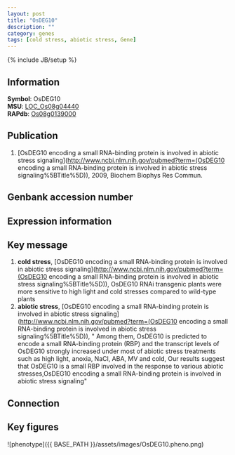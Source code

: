 ```yaml
---
layout: post
title: "OsDEG10"
description: ""
category: genes
tags: [cold stress, abiotic stress, Gene]
---
```

{% include JB/setup %}

## Information
__Symbol__: OsDEG10  
__MSU__: [LOC_Os08g04440](http://rice.plantbiology.msu.edu/cgi-bin/ORF_infopage.cgi?orf=LOC_Os08g04440)  
__RAPdb__: [Os08g0139000](http://rapdb.dna.affrc.go.jp/viewer/gbrowse_details/irgsp1?name=Os08g0139000)  

## Publication
1. [OsDEG10 encoding a small RNA-binding protein is involved in abiotic stress signaling](http://www.ncbi.nlm.nih.gov/pubmed?term=(OsDEG10 encoding a small RNA-binding protein is involved in abiotic stress signaling%5BTitle%5D)), 2009, Biochem Biophys Res Commun.

## Genbank accession number

## Expression information

## Key message
1. __cold stress__, [OsDEG10 encoding a small RNA-binding protein is involved in abiotic stress signaling](http://www.ncbi.nlm.nih.gov/pubmed?term=(OsDEG10 encoding a small RNA-binding protein is involved in abiotic stress signaling%5BTitle%5D)),  OsDEG10 RNAi transgenic plants were more sensitive to high light and cold stresses compared to wild-type plants
2. __abiotic stress__, [OsDEG10 encoding a small RNA-binding protein is involved in abiotic stress signaling](http://www.ncbi.nlm.nih.gov/pubmed?term=(OsDEG10 encoding a small RNA-binding protein is involved in abiotic stress signaling%5BTitle%5D)), " Among them, OsDEG10 is predicted to encode a small RNA-binding protein (RBP) and the transcript levels of OsDEG10 strongly increased under most of abiotic stress treatments such as high light, anoxia, NaCl, ABA, MV and cold, Our results suggest that OsDEG10 is a small RBP involved in the response to various abiotic stresses,OsDEG10 encoding a small RNA-binding protein is involved in abiotic stress signaling"

## Connection

## Key figures
![phenotype]({{ BASE_PATH }}/assets/images/OsDEG10.pheno.png)



